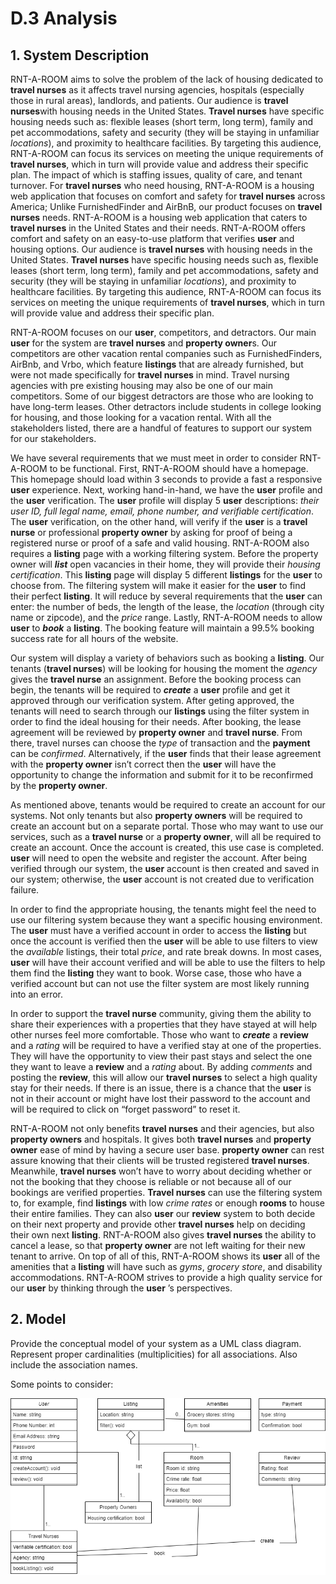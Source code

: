 # D.3 Analysis

## 1. System Description

RNT-A-ROOM aims to solve the problem of the lack of housing dedicated to **travel nurses** as it affects travel nursing agencies, hospitals (especially those in rural areas), landlords, and patients. Our audience is **travel nurses**with housing needs in the United States. **Travel nurses** have specific housing needs such as: flexible leases (short term, long term), family and pet accommodations, safety and security (they will be staying in unfamiliar *locations*), and proximity to healthcare facilities. By targeting this audience, RNT-A-ROOM can focus its services on meeting the unique requirements of **travel nurses**, which in turn will provide value and address their specific plan. The impact of which is staffing issues, quality of care, and tenant turnover. For **travel nurses** who need housing, RNT-A-ROOM is a housing web application that focuses on comfort and safety for **travel nurses** across America; Unlike FurnishedFinder and AirBnB, our product focuses on **travel nurses** needs. RNT-A-ROOM is a housing web application that caters to **travel nurses** in the United States and their needs. RNT-A-ROOM offers comfort and safety on an easy-to-use platform that verifies **user** and housing options. Our audience is **travel nurses** with housing needs in the United States. **Travel nurses** have specific housing needs such as, flexible leases (short term, long term), family and pet accommodations, safety and security (they will be staying in unfamiliar *locations*), and proximity to healthcare facilities. By targeting this audience, RNT-A-ROOM can focus its services on meeting the unique requirements of **travel nurses**, which in turn will provide value and address their specific plan.

RNT-A-ROOM focuses on our **user**, competitors, and detractors. Our main **user** for the system are **travel nurses** and **property owner**s. Our competitors are other vacation rental companies such as FurnishedFinders, AirBnb, and Vrbo, which feature **listings** that are already furnished, but were not made specifically for **travel nurses** in mind. Travel nursing agencies with pre existing housing may also be one of our main competitors. Some of our biggest detractors are those who are looking to have long-term leases. Other detractors include students in college looking for housing, and those looking for a vacation rental. With all the stakeholders listed, there are a handful of features to support our system for our stakeholders.

We have several requirements that we must meet in order to consider RNT-A-ROOM to be functional. First, RNT-A-ROOM should have a homepage. This homepage should load within 3 seconds to provide a fast a responsive  **user**  experience. Next, working hand-in-hand, we have the  **user**  profile and the  **user**  verification. The  **user**  profile will display 5  **user**  descriptions: *their user ID, full legal name, email, phone number, and verifiable certification*. The  **user**  verification, on the other hand, will verify if the  **user**  is a **travel nurse** or professional **property owner** by asking for proof of being a registered nurse or proof of a safe and valid housing. RNT-A-ROOM also requires a **listing** page with a working filtering system. Before the property owner will ***list*** open vacancies in their home, they will provide their *housing certification*. This **listing** page will display 5 different **listings** for the  **user**  to choose from. The filtering system will make it easier for the  **user** to find their perfect **listing**. It will reduce by several requirements that the  **user**  can enter: the number of beds, the length of the lease, the *location* (through city name or zipcode), and the *price* range. Lastly, RNT-A-ROOM needs to allow **user** to ***book*** a **listing**. The booking feature will maintain a 99.5% booking success rate for all hours of the website.

Our system will display a variety of behaviors such as booking a **listing**. Our tenants (**travel nurses**) will be looking for housing the moment the *agency* gives the **travel nurse** an assignment. Before the booking process can begin, the tenants will be required to ***create*** a  **user**  profile and get it approved through our verification system. After geting approved, the tenants will need to search through our **listings** using the filter system in order to find the ideal housing for their needs. After booking, the lease agreement will be reviewed by **property owner** and **travel nurse**. From there, travel nurses can choose the *type* of transaction and the **payment** can be *confirmed*. Alternatively, if the  **user**  finds that their lease agreement with the **property owner** isn’t correct then the  **user**  will have the opportunity to change the information and submit for it to be reconfirmed by the **property owner**. 

As mentioned above, tenants would be required to create an account for our systems. Not only tenants but also  **property owners** will be required to create an account but on a separate portal. Those who may want to use our services, such as a **travel nurse** or a **property owner**, will all be required to create an account. Once the account is created, this use case is completed. **user** will need to open the website and register the account. After being verified through our system, the  **user** account is then created and saved in our system; otherwise, the  **user** account is not created due to verification failure. 

In order to find the appropriate housing, the tenants might feel the need to use our filtering system because they want a specific housing environment. The  **user** must have a verified account in order to access the **listing** but once the account is verified then the  **user** will be able to use filters to view the *available* listings, their total *price*, and rate break downs. In most cases, **user** will have their account verified and will be able to use the filters to help them find the **listing** they want to book. Worse case, those who have a verified account but can not use the filter system are most likely running into an error.

In order to support the **travel nurse** community, giving them the ability to share their experiences with a properties that they have stayed at will help other nurses feel more comfortable. Those who want to ***create*** a **review** and a *rating* will be required to have a verified stay at one of the properties. They will have the opportunity to view their past stays and select the one they want to leave a **review** and a *rating* about. By adding *comments* and posting the **review**, this will allow our **travel nurses** to select a high quality stay for their needs. If there is an issue, there is a chance that the  **user** is not in their account or might have lost their password to the account and will be required to click on “forget password” to reset it.  

RNT-A-ROOM not only benefits **travel nurses** and their agencies, but also **property owners** and hospitals. It gives both **travel nurses** and **property owner** ease of mind by having a secure user base. **property owner** can rest assure knowing that their clients will be trusted registered **travel nurses**. Meanwhile, **travel nurses** won’t have to worry about deciding whether or not the booking that they choose is reliable or not because all of our bookings are verified properties. **Travel nurses** can use the filtering system to, for example, find **listings** with low *crime rates* or enough **rooms** to house their entire families. They can also  **user** our **review** system to both decide on their next property and provide other **travel nurses** help on deciding their own next **listing**. RNT-A-ROOM also gives **travel nurses** the ability to cancel a lease, so that **property owner** are not left waiting for their new tenant to arrive. On top of all of this, RNT-A-ROOM shows its **user** all of the amenities that a **listing** will have such as *gyms*, *grocery store*, and disability accommodations. RNT-A-ROOM strives to provide a high quality service for our **user** by thinking through the  **user** ’s perspectives.
## 2. Model
Provide the conceptual model of your system as a UML class diagram. Represent proper cardinalities (multiplicities) for all associations. Also include the association names. 

 Some points to consider:

![classDiagram](https://github.com/Devin-Jay/cs386/blob/bff811fbc0289a6a3e970884775d1fc94ce0a5ca/assets/classdiagram.png)

